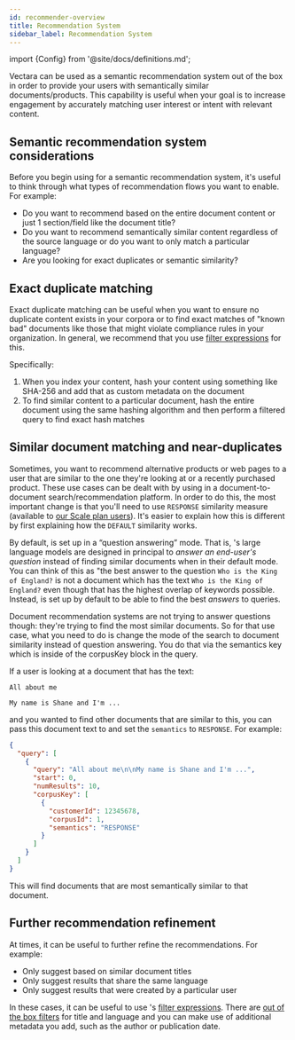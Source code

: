 ```yaml
---
id: recommender-overview
title: Recommendation System
sidebar_label: Recommendation System
---
```


import {Config} from '@site/docs/definitions.md';

Vectara can be used as a semantic recommendation system out of the box in order
to provide your users with semantically similar documents/products. This 
capability is useful when your goal is to increase engagement by accurately 
matching user interest or intent with relevant content.

## Semantic recommendation system considerations
Before you begin using <Config v="names.product"/> for a semantic recommendation
system, it's useful to think through what types of recommendation flows you
want to enable.  For example:
- Do you want to recommend based on the entire document content or just 1 
  section/field like the document title?
- Do you want to recommend semantically similar content regardless of the 
  source language or do you want to only match a particular language?
- Are you looking for exact duplicates or semantic similarity?

## Exact duplicate matching
Exact duplicate matching can be useful when you want to ensure no duplicate
content exists in your corpora or to find exact matches of "known bad" documents
like those that might violate compliance rules in your organization. In general,
we recommend that you use [filter expressions](/docs/api-reference/search-apis/sql/func-opr)
for this.

Specifically:
1. When you index your content, hash your content using something like SHA-256 
   and add that as custom metadata on the document
2. To find similar content to a particular document, hash the entire document 
   using the same hashing algorithm and then perform a filtered query to find 
   exact hash matches

## Similar document matching and near-duplicates
Sometimes, you want to recommend alternative products or web pages to a user that
are similar to the one they're looking at or a recently purchased product. These
use cases can be dealt with by using <Config v="names.product"/> in a
document-to-document search/recommendation platform.  In order to do this, the
most important change is that you'll need to use `RESPONSE` similarity measure
(available to [our Scale plan users](https://vectara.com/pricing/)).
It's easier to explain how this is different by first explaining how the `DEFAULT`
similarity works.

By default, <Config v="names.product"/> is set up in a “question answering” mode.
That is, <Config v="names.product"/>'s large language models are designed in
principal to *answer an end-user's question* instead of finding similar documents
when in their default mode. You can think of this as "the best answer to the
question `Who is the King of England?` is not a document which has the text
`Who is the King of England?` even though that has the highest overlap of keywords
possible.  Instead, <Config v="names.product"/> is set up by default to be able
to find the best *answers* to queries.

Document recommendation systems are not trying to answer questions though:
they're trying to find the most similar documents.  So for that use case, what
you need to do is change the mode of the search to document similarity instead
of question answering. You do that via the semantics key which is inside of the
corpusKey block in the query.

If a user is looking at a document that has the text:
```
All about me

My name is Shane and I'm ...
```

and you wanted to find other documents that are similar to this, you can pass
this document text to <Config v="names.product"/> and set the `semantics` to
`RESPONSE`.  For example:

```json showLineNumbers title="https://api.vectara.io/v1/query"
{
  "query": [
    {
      "query": "All about me\n\nMy name is Shane and I'm ...",
      "start": 0,
      "numResults": 10,
      "corpusKey": [
        {
          "customerId": 12345678,
          "corpusId": 1,
          "semantics": "RESPONSE"
        }
      ]
    }
  ]
}
```

This will find documents that are most semantically similar to that document.

## Further recommendation refinement
At times, it can be useful to further refine the recommendations.  For example:
- Only suggest based on similar document titles
- Only suggest results that share the same language
- Only suggest results that were created by a particular user

In these cases, it can be useful to use <Config v="names.product"/>'s
[filter expressions](/docs/learn/metadata-search-filtering/filter-overview).
There are [out of the box filters](/docs/learn/metadata-search-filtering/ootb-metadata-filters)
for title and language and you can make use of additional metadata you add, such
as the author or publication date.